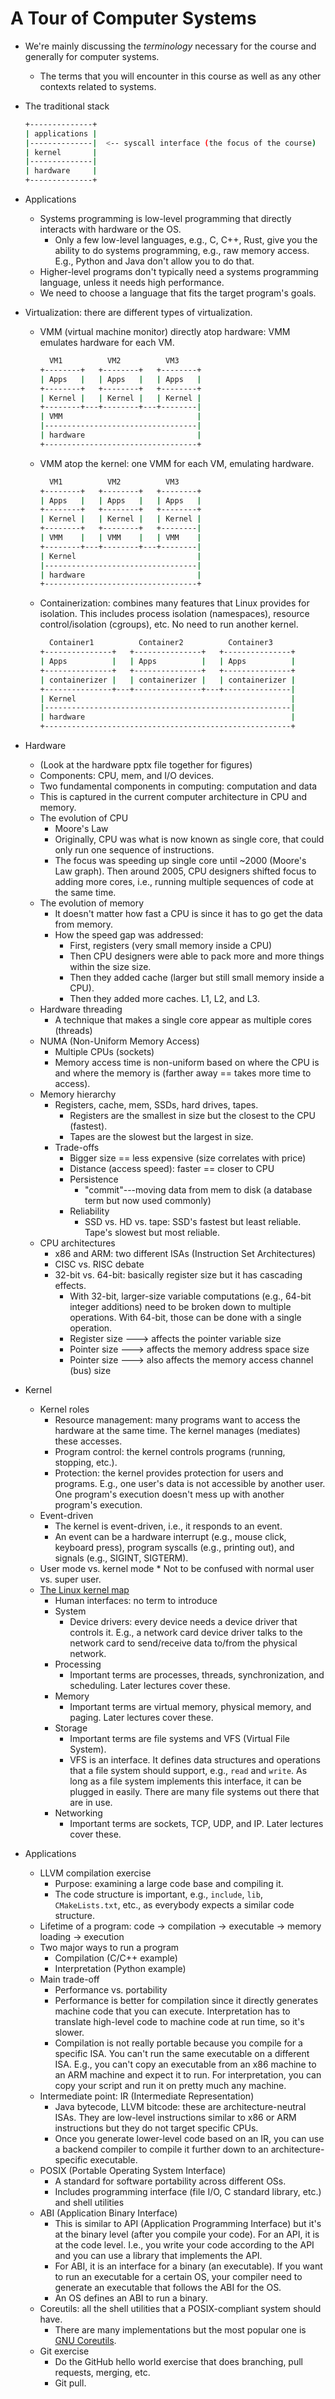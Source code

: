 # A Tour of Computer Systems

* We're mainly discussing the *terminology* necessary for the course and generally
  for computer systems.
    * The terms that you will encounter in this course as well as any other contexts related to
      systems.
* The traditional stack

  ```bash
  +--------------+
  | applications |
  |--------------|  <-- syscall interface (the focus of the course)
  | kernel       |
  |--------------|
  | hardware     |
  +--------------+
  ```

* Applications
    * Systems programming is low-level programming that directly interacts with hardware or the OS.
        * Only a few low-level languages, e.g., C, C++, Rust, give you the ability to do systems
          programming, e.g., raw memory access. E.g., Python and Java don't allow you to do that.
    * Higher-level programs don't typically need a systems programming language, unless it needs
      high performance.
    * We need to choose a language that fits the target program's goals.
* Virtualization: there are different types of virtualization.
    * VMM (virtual machine monitor) directly atop hardware: VMM emulates hardware for each VM.

      ```bash
        VM1          VM2          VM3
      +--------+   +--------+   +--------+
      | Apps   |   | Apps   |   | Apps   |
      +--------+   +--------+   +--------+
      | Kernel |   | Kernel |   | Kernel |
      +--------+---+--------+---+--------|
      | VMM                              |
      |----------------------------------|
      | hardware                         |
      +----------------------------------+
      ```

    * VMM atop the kernel: one VMM for each VM, emulating hardware.

      ```bash
        VM1          VM2          VM3
      +--------+   +--------+   +--------+
      | Apps   |   | Apps   |   | Apps   |
      +--------+   +--------+   +--------+
      | Kernel |   | Kernel |   | Kernel |
      +--------+   +--------+   +--------|
      | VMM    |   | VMM    |   | VMM    |
      +--------+---+--------+---+--------|
      | Kernel                           |
      |----------------------------------|
      | hardware                         |
      +----------------------------------+
      ```

    * Containerization: combines many features that Linux provides for isolation. This includes
      process isolation (namespaces), resource control/isolation (cgroups), etc. No need to run
      another kernel.

      ```bash
        Container1          Container2          Container3
      +---------------+   +---------------+   +---------------+
      | Apps          |   | Apps          |   | Apps          |
      +---------------+   +---------------+   +---------------+
      | containerizer |   | containerizer |   | containerizer |
      +---------------+---+---------------+---+---------------|
      | Kernel                                                |
      |-------------------------------------------------------|
      | hardware                                              |
      +-------------------------------------------------------+
      ```

* Hardware
    * (Look at the hardware pptx file together for figures)
    * Components: CPU, mem, and I/O devices.
    * Two fundamental components in computing: computation and data
    * This is captured in the current computer architecture in CPU and memory.
    * The evolution of CPU
        * Moore's Law
        * Originally, CPU was what is now known as single core, that could only run one sequence of
          instructions.
        * The focus was speeding up single core until ~2000 (Moore's Law
          graph). Then around 2005, CPU designers shifted focus to adding more cores, i.e., running
          multiple sequences of code at the same time.
    * The evolution of memory
        * It doesn't matter how fast a CPU is since it has to go get the data from memory.
        * How the speed gap was addressed:
            * First, registers (very small memory inside a CPU)
            * Then CPU designers were able to pack more and more things within the size size.
            * Then they added cache (larger but still small memory inside a CPU).
            * Then they added more caches. L1, L2, and L3.
    * Hardware threading
        * A technique that makes a single core appear as multiple cores (threads)
    * NUMA (Non-Uniform Memory Access)
        * Multiple CPUs (sockets)
        * Memory access time is non-uniform based on where the CPU is and where the memory is
          (farther away == takes more time to access).
    * Memory hierarchy
        * Registers, cache, mem, SSDs, hard drives, tapes.
            * Registers are the smallest in size but the closest to the CPU (fastest).
            * Tapes are the slowest but the largest in size.
        * Trade-offs
            * Bigger size == less expensive (size correlates with price)
            * Distance (access speed): faster == closer to CPU
            * Persistence
                * "commit"---moving data from mem to disk (a database term but now used commonly)
            * Reliability
                * SSD vs. HD vs. tape: SSD's fastest but least reliable. Tape's slowest but most
                  reliable.
    * CPU architectures
        * x86 and ARM: two different ISAs (Instruction Set Architectures)
        * CISC vs. RISC debate
        * 32-bit vs. 64-bit: basically register size but it has cascading effects.
            * With 32-bit, larger-size variable computations (e.g., 64-bit integer additions) need
              to be broken down to multiple operations. With 64-bit, those can be done with a single
              operation.
            * Register size ---> affects the pointer variable size
            * Pointer size ---> affects the memory address space size
            * Pointer size ---> also affects the memory access channel (bus) size
* Kernel
    * Kernel roles
        * Resource management: many programs want to access the hardware at the same time. The
          kernel manages (mediates) these accesses.
        * Program control: the kernel controls programs (running, stopping, etc.).
        * Protection: the kernel provides protection for users and programs. E.g., one user's data
          is not accessible by another user. One program's execution doesn't mess up with another
          program's execution.
    * Event-driven
        * The kernel is event-driven, i.e., it responds to an event.
        * An event can be a hardware interrupt (e.g., mouse click, keyboard press), program
          syscalls (e.g., printing out), and signals (e.g., SIGINT, SIGTERM).
    * User mode vs. kernel mode
            * Not to be confused with normal user vs. super user.
    * [The Linux kernel map](https://makelinux.github.io/kernel/map/)
        * Human interfaces: no term to introduce
        * System
            * Device drivers: every device needs a device driver that controls it. E.g., a network
              card device driver talks to the network card to send/receive data to/from the physical
              network.
        * Processing
            * Important terms are processes, threads, synchronization, and scheduling. Later
              lectures cover these.
        * Memory
            * Important terms are virtual memory, physical memory, and paging. Later lectures cover
              these.
        * Storage
            * Important terms are file systems and VFS (Virtual File System).
            * VFS is an interface. It defines data structures and operations that a file system
              should support, e.g., `read` and `write`. As long as a file system implements this
              interface, it can be plugged in easily. There are many file systems out there that are
              in use.
        * Networking
            * Important terms are sockets, TCP, UDP, and IP. Later lectures cover these.
* Applications
    * LLVM compilation exercise
        * Purpose: examining a large code base and compiling it.
        * The code structure is important, e.g., `include`, `lib`, `CMakeLists.txt`, etc., as
          everybody expects a similar code structure.
    * Lifetime of a program: code -> compilation -> executable -> memory loading -> execution
    * Two major ways to run a program
        * Compilation (C/C++ example)
        * Interpretation (Python example)
    * Main trade-off
        * Performance vs. portability
        * Performance is better for compilation since it directly generates machine code that you
          can execute. Interpretation has to translate high-level code to machine code at run time,
          so it's slower.
        * Compilation is not really portable because you compile for a specific ISA. You can't run
          the same executable on a different ISA. E.g., you can't copy an executable from an x86
          machine to an ARM machine and expect it to run. For interpretation, you can copy your
          script and run it on pretty much any machine.
    * Intermediate point: IR (Intermediate Representation)
        * Java bytecode, LLVM bitcode: these are architecture-neutral ISAs. They are low-level
          instructions similar to x86 or ARM instructions but they do not target specific CPUs.
        * Once you generate lower-level code based on an IR, you can use a backend compiler
          to compile it further down to an architecture-specific executable.
    * POSIX (Portable Operating System Interface)
        * A standard for software portability across different OSs.
        * Includes programming interface (file I/O, C standard library, etc.) and shell utilities
    * ABI (Application Binary Interface)
        * This is similar to API (Application Programming Interface) but it's at the binary level
          (after you compile your code). For an API, it is at the code level. I.e., you write your
          code according to the API and you can use a library that implements the API.
        * For ABI, it is an interface for a binary (an executable). If you want to run an executable
          for a certain OS, your compiler need to generate an executable that follows the ABI for
          the OS.
        * An OS defines an ABI to run a binary.
    * Coreutils: all the shell utilities that a POSIX-compliant system should have.
        * There are many implementations but the most popular one is [GNU
          Coreutils](https://www.gnu.org/software/coreutils).
    * Git exercise
        * Do the GitHub hello world exercise that does branching, pull requests, merging, etc.
        * Git pull.
